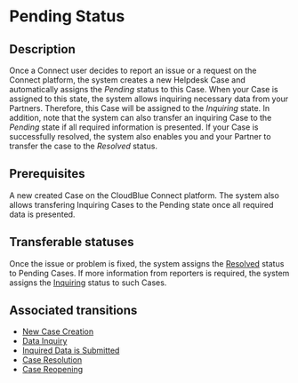 # Pending Status
## Description
Once a Connect user decides to report an issue or a request on the Connect platform, the system creates a new Helpdesk Case and automatically assigns the *Pending* status to this Case. 
When your Case is assigned to this state, the system allows inquiring necessary data from your Partners. Therefore, this Case will be assigned to the *Inquiring* state.
In addition, note that the system can also transfer an inquiring Case to the *Pending* state if all required information is presented. 
If your Case is successfully resolved, the system also enables you and your Partner to transfer the case to the *Resolved* status.

## Prerequisites
A new created Case on the CloudBlue Connect platform.
The system also allows transfering Inquiring Cases to the Pending state once all required data is presented.

## Transferable statuses
Once the issue or problem is fixed, the system assigns the [Resolved](s-c-resolved.html) status to Pending Cases. 
If more information from reporters is required, the system assigns the [Inquiring](s-b-inquiring.html) status to such Cases.

## Associated transitions
* [New Case Creation](t-1-new-pending.html)
* [Data Inquiry](t-2-pend-inquiring.html)
* [Inquired Data is Submitted](t-3-inq-pending.html)
* [Case Resolution](t-4-pend-resolved.html)
* [Case Reopening](t-6-res-pending.html)
